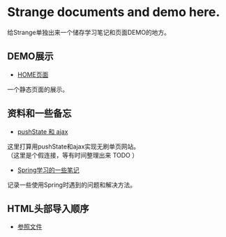 # Strange documents and demo here.
给Strange单独出来一个储存学习笔记和页面DEMO的地方。  

## DEMO展示

* [HOME页面](DEMO/home.html)  

一个静态页面的展示。


## 资料和一些备忘

* [pushState 和 ajax](dummy)  

这里打算用pushState和ajax实现无刷单页网站。  
（这里是个假连接，等有时间整理出来 TODO ）

* [Spring学习的一些笔记](../Strange_DOC&DEMO/DOC/Spring_notes.md)

记录一些使用Spring时遇到的问题和解决方法。  


## HTML头部导入顺序

* [参照文件](DEMO/head.md)